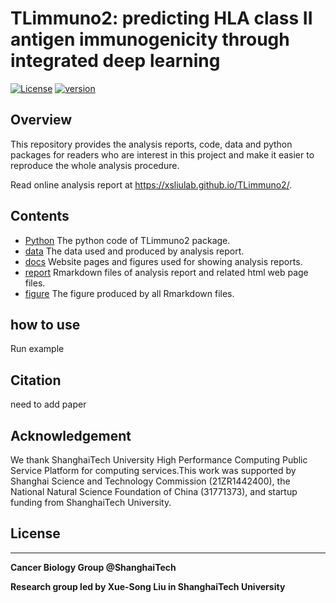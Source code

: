 # TLimmuno2: predicting HLA class II antigen immunogenicity through integrated deep learning

[![License](https://img.shields.io/badge/License-Apache%202.0-blue.svg)](https://opensource.org/licenses/Apache-2.0)
[![version](https://img.shields.io/badge/version-dev-green.svg)](https://shields.io/)

## Overview

This repository provides the analysis reports, code, data and python packages for readers who are interest in this project and make it easier to reproduce the whole analysis procedure.

Read online analysis report at https://xsliulab.github.io/TLimmuno2/.

## Contents

* [Python](./Python) The python code of TLimmuno2 package.
* [data](./data) The data used and produced by analysis report.
* [docs](./docs) Website pages and figures used for showing analysis reports.
* [report](./report) Rmarkdown files of analysis report and related html web page files.
* [figure](./figure) The figure produced by all Rmarkdown files.

## how to use

Run example


## Citation

need to add paper

## Acknowledgement

We thank ShanghaiTech University High Performance Computing Public Service Platform for computing services.This work was supported by Shanghai Science and Technology Commission (21ZR1442400), the National Natural Science Foundation of China (31771373), and startup funding from ShanghaiTech University.

## License

***

**Cancer Biology Group @ShanghaiTech**

**Research group led by Xue-Song Liu in ShanghaiTech University**


